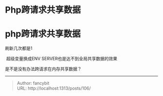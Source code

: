 # Php跨请求共享数据

<div class="header"><h1 class="single-title animate__animated animate__pulse animate__faster">php跨请求共享数据</h1></div>

<div class="content" id="content"><!-- raw HTML omitted --><!-- raw HTML omitted --><p>刷新几次都是1</p><p>&nbsp;超级变量换成ENV SERVER也是达不到全局共享数据的效果</p><p>是不是没有办法跨请求在内存共享数据？</p><!-- raw HTML omitted --></div>



---

> Author: fancybit  
> URL: http://localhost:1313/posts/106/  

